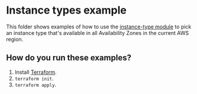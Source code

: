 # Instance types example

This folder shows examples of how to use the [instance-type module](https://github.com/terraform-modules-krish/terraform-aws-utilities/blob/main/modules/instance-type) to pick an instance type
that's available in all Availability Zones in the current AWS region.




## How do you run these examples?

1. Install [Terraform](https://www.terraform.io/).
1. `terraform init`.
1. `terraform apply`.



